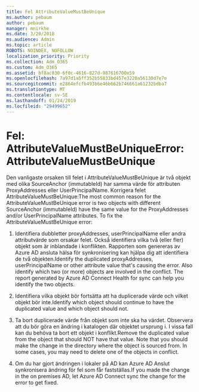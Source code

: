```yaml
---
title: Fel AttributeValueMustBeUnique
ms.author: pebaum
author: pebaum
manager: mnirkhe
ms.date: 3/20/2018
ms.audience: Admin
ms.topic: article
ROBOTS: NOINDEX, NOFOLLOW
localization_priority: Priority
ms.collection: Adm_O365
ms.custom: Adm_O365
ms.assetid: bf8ac830-6f0c-4616-827d-987616700e59
ms.openlocfilehash: 7a97d1a5ff352b55833bd457e3220a56130d7e7e
ms.sourcegitcommit: e2864efcfb493b6e46b662b746661a61232bdba7
ms.translationtype: MT
ms.contentlocale: sv-SE
ms.lasthandoff: 01/24/2019
ms.locfileid: "29499652"
---
```

# <a name="error-attributevaluemustbeunique"></a><span data-ttu-id="e47ba-102">Fel: AttributeValueMustBeUnique</span><span class="sxs-lookup"><span data-stu-id="e47ba-102">Error: AttributeValueMustBeUnique</span></span>

<span data-ttu-id="e47ba-p101">Den vanligaste orsaken till felet i AttributeValueMustBeUnique är två objekt med olika SourceAnchor (immutableId) har samma värde för attributen ProxyAddresses eller UserPrincipalName. Korrigera felet AttributeValueMustBeUnique:</span><span class="sxs-lookup"><span data-stu-id="e47ba-p101">The most common reason for the AttributeValueMustBeUnique error is two objects with different SourceAnchor (immutableId) have the same value for the ProxyAddresses and/or UserPrincipalName attributes. To fix the AttributeValueMustBeUnique error:</span></span>
  
1. <span data-ttu-id="e47ba-p102">Identifiera dubbletter proxyAddresses, userPrincipalName eller andra attributvärde som orsakar felet. Också identifiera vilka två (eller fler) objekt som är inblandade i konflikten. Rapporten som genereras av Azure AD ansluta hälsa för synkronisering kan hjälpa dig att identifiera de två objekten.</span><span class="sxs-lookup"><span data-stu-id="e47ba-p102">Identify the duplicated proxyAddresses, userPrincipalName or other attribute value that's causing the error. Also identify which two (or more) objects are involved in the conflict. The report generated by Azure AD Connect Health for sync can help you identify the two objects.</span></span>
    
2. <span data-ttu-id="e47ba-108">Identifiera vilka objekt bör fortsätta att ha duplicerade värde och vilket objekt bör inte.</span><span class="sxs-lookup"><span data-stu-id="e47ba-108">Identify which object should continue to have the duplicated value and which object should not.</span></span>
    
3. <span data-ttu-id="e47ba-p103">Ta bort duplicerade värde från objekt som inte ska ha värdet. Observera att du bör göra en ändring i katalogen där objektet ursprung i. I vissa fall kan du behöva ta bort ett objekt i konflikt.</span><span class="sxs-lookup"><span data-stu-id="e47ba-p103">Remove the duplicated value from the object that should NOT have that value. Note that you should make the change in the directory where the object is sourced from. In some cases, you may need to delete one of the objects in conflict.</span></span>
    
4. <span data-ttu-id="e47ba-112">Om du har gjort ändringen i lokaler på AD kan Azure AD Anslut synkronisera ändring för fel som får fastställas.</span><span class="sxs-lookup"><span data-stu-id="e47ba-112">If you made the change in the on premises AD, let Azure AD Connect sync the change for the error to get fixed.</span></span>
    

